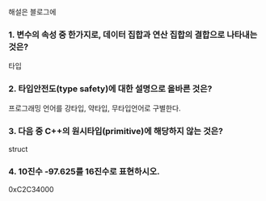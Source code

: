 해설은 블로그에

### 1. 변수의 속성 중 한가지로, 데이터 집합과 연산 집합의 결합으로 나타내는 것은?

타입

### 2. 타입안전도(type safety)에 대한 설명으로 올바른 것은?

프로그래밍 언어를 강타입, 약타입, 무타입언어로 구별한다.

### 3. 다음 중 C++의 원시타입(primitive)에 해당하지 않는 것은?

struct

### 4. 10진수 -97.625를 16진수로 표현하시오.

0xC2C34000
